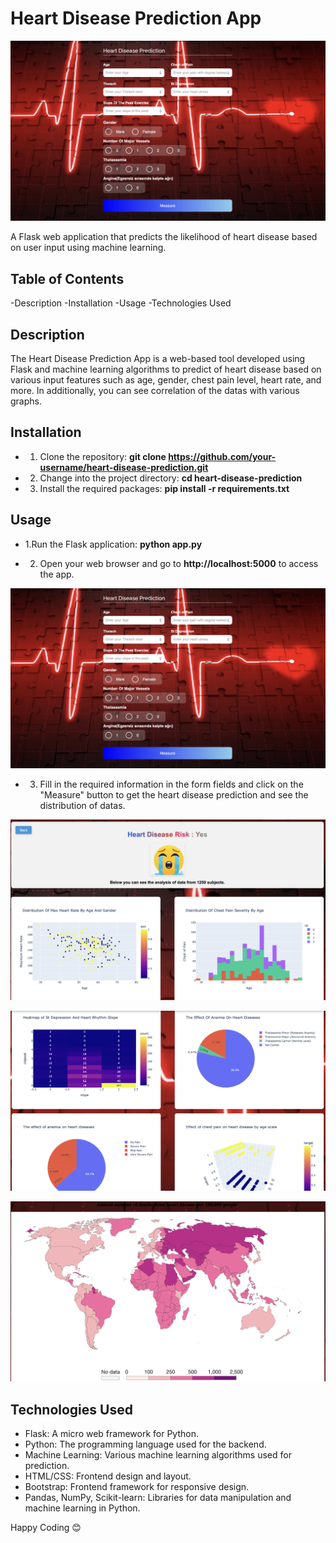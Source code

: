 # Heart Disease Prediction App

![Predict Form](https://github.com/Alioglcn/Heart-Disease-Prediction/blob/main/static/assets/img/Screenshot%202023-08-01%20at%2023.40.16.png)

A Flask web application that predicts the likelihood of heart disease based on user input using machine learning.

## Table of Contents

-Description
-Installation
-Usage
-Technologies Used

## Description

The Heart Disease Prediction App is a web-based tool developed using Flask and machine learning algorithms to predict of heart disease based on various input features such as age, gender, chest pain level, heart rate, and more. In additionally, you can see correlation of the datas with various graphs.

## Installation

- 1. Clone the repository:
      **git clone https://github.com/your-username/heart-disease-prediction.git**

- 2. Change into the project directory:
     **cd heart-disease-prediction**

- 3. Install the required packages:
     **pip install -r requirements.txt**


## Usage

- 1.Run the Flask application:
  **python app.py**

- 2. Open your web browser and go to **http://localhost:5000** to access the app.

![Predict Form](https://github.com/Alioglcn/Heart-Disease-Prediction/blob/main/static/assets/img/Screenshot%202023-08-01%20at%2023.40.16.png)


- 3. Fill in the required information in the form fields and click on the "Measure" button to get the heart disease prediction and see the distribution of datas.

![Details Page 1](https://github.com/Alioglcn/Heart-Disease-Prediction/blob/main/static/assets/img/Screenshot%202023-08-01%20at%2023.41.40.png)

![Details Page 2](https://github.com/Alioglcn/Heart-Disease-Prediction/blob/main/static/assets/img/Screenshot%202023-08-01%20at%2023.42.03.png)

![Details Page 3](https://github.com/Alioglcn/Heart-Disease-Prediction/blob/main/static/assets/img/Screenshot%202023-08-01%20at%2023.42.18.png)



## Technologies Used

- Flask: A micro web framework for Python.
- Python: The programming language used for the backend.
- Machine Learning: Various machine learning algorithms used for prediction.
- HTML/CSS: Frontend design and layout.
- Bootstrap: Frontend framework for responsive design.
- Pandas, NumPy, Scikit-learn: Libraries for data manipulation and machine learning in Python.


Happy Coding 😊











